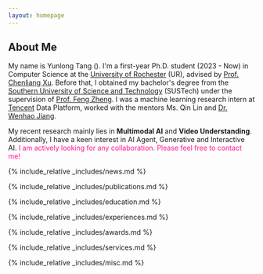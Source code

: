 ```yaml
---
layout: homepage
---
```


## About Me

My name is Yunlong Tang (<a id="about-me" href='https://translate.google.com/?sl=auto&tl=en&text=%E5%94%90%E4%BA%91%E9%BE%99'><i class="fa fa-volume-up" aria-hidden="true" style="color:deeppink;"></i></a>). 
I'm a first-year Ph.D. student (2023 - Now) in Computer Science at the [University of Rochester](https://www.rochester.edu/) (UR), advised by [Prof. Chenliang Xu](https://www.cs.rochester.edu/~cxu22/index.html). 
Before that, I obtained my bachelor's degree from the [Southern University of Science and Technology](https://www.sustech.edu.cn/en/) (SUSTech) under the supervision of [Prof. Feng Zheng](https://faculty.sustech.edu.cn/fengzheng/en). 
I was a machine learning research intern at [Tencent](https://www.tencent.com/en-us/about.html) Data Platform, worked with the mentors Ms. Qin Lin and [Dr. Wenhao Jiang](https://scholar.google.com/citations?user=rAlT64IAAAAJ&hl=en).

My recent research mainly lies in **Multimodal AI** and **Video Understanding**. Additionally, I have a keen interest in AI Agent, Generative and Interactive AI.
<span style="color:deeppink;">I am actively looking for any collaboration. Please feel free to contact me!</span>

<!-- ## Research Interests -->

<!-- - **Computer Vision:** image recognition, image generation, video captioning
- **Machine Learning:** meta-learning, incremental learning, transfer learning -->

{% include_relative _includes/news.md %}

{% include_relative _includes/publications.md %}

{% include_relative _includes/education.md %}

{% include_relative _includes/experiences.md %}

{% include_relative _includes/awards.md %}

{% include_relative _includes/services.md %}

{% include_relative _includes/misc.md %}

